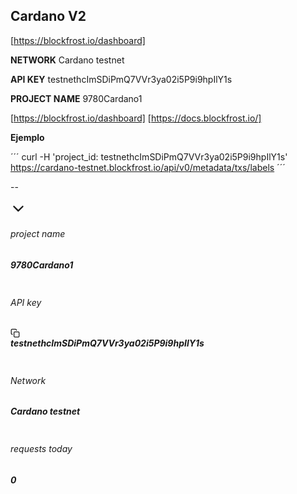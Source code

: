 ## Cardano V2

[https://blockfrost.io/dashboard]

**NETWORK**
Cardano testnet

**API KEY**
testnethcImSDiPmQ7VVr3ya02i5P9i9hpIlY1s

**PROJECT NAME**
9780Cardano1

[https://blockfrost.io/dashboard]
[https://docs.blockfrost.io/]

**Ejemplo**

´´´
curl -H 'project_id: testnethcImSDiPmQ7VVr3ya02i5P9i9hpIlY1s' https://cardano-testnet.blockfrost.io/api/v0/metadata/txs/labels 
´´´

--

<div class="d-flex card-header"><div class="jsx-630138785 wrapper"><div class="jsx-630138785 left"><div class="d-flex align-items-center"><svg stroke="currentColor" fill="currentColor" stroke-width="0" viewBox="0 0 512 512" role="button" height="25" width="25" xmlns="http://www.w3.org/2000/svg"><path d="M256 294.1L383 167c9.4-9.4 24.6-9.4 33.9 0s9.3 24.6 0 34L273 345c-9.1 9.1-23.7 9.3-33.1.7L95 201.1c-4.7-4.7-7-10.9-7-17s2.3-12.3 7-17c9.4-9.4 24.6-9.4 33.9 0l127.1 127z"></path></svg></div></div><div class="jsx-630138785 right"><div class="jsx-1608061930 wrapper"><div class="jsx-1608061930 left"><div class="jsx-1608061930 column column-name"><div class="jsx-1608061930 d-flex align-items-center justify-content-between mg-b-5"><h6 class="jsx-1608061930 tx-uppercase tx-10 tx-spacing-1 tx-color-02 tx-semibold mg-b-0">project name</h6></div><div class="jsx-1608061930 d-flex align-items-end justify-content-between mg-b-5"><h5 class="jsx-1608061930 tx-normal tx-rubik lh-2 mg-b-0 text-truncate">9780Cardano1</h5></div></div><div class="jsx-1608061930 column column-api-key"><div class="jsx-1608061930 d-flex align-items-center justify-content-between mg-b-5"><h6 class="jsx-1608061930 tx-uppercase tx-10 tx-spacing-1 tx-color-02 tx-semibold mg-b-0">API key</h6></div><div class="jsx-1608061930 d-flex align-items-end justify-content-between mg-b-5"><h5 class="jsx-1608061930 tx-normal tx-rubik lh-2 mg-b-0 d-flex align-items-center text-monospace"><div style="padding-right: 8px;"><svg xmlns="http://www.w3.org/2000/svg" width="15" height="15" viewBox="0 0 24 24" fill="none" stroke="currentColor" stroke-width="2" stroke-linecap="round" stroke-linejoin="round" role="button"><rect x="9" y="9" width="13" height="13" rx="2" ry="2"></rect><path d="M5 15H4a2 2 0 0 1-2-2V4a2 2 0 0 1 2-2h9a2 2 0 0 1 2 2v1"></path></svg></div>testnethcImSDiPmQ7VVr3ya02i5P9i9hpIlY1s</h5></div></div></div><div class="jsx-1608061930 right"><div class="jsx-1608061930 column column-network"><div class="jsx-1608061930 d-flex align-items-center justify-content-between mg-b-5"><h6 class="jsx-1608061930 tx-uppercase tx-10 tx-spacing-1 tx-color-02 tx-semibold mg-b-0">Network</h6></div><div class="jsx-1608061930 d-flex align-items-end justify-content-between mg-b-5"><h5 class="jsx-1608061930 tx-normal tx-rubik lh-2 mg-b-0">Cardano testnet</h5></div></div><div class="jsx-1608061930 column column-requests"><div class="jsx-1608061930 d-flex align-items-center justify-content-between mg-b-5"><h6 class="jsx-1608061930 tx-uppercase tx-10 tx-spacing-1 tx-color-02 tx-semibold mg-b-0">requests today</h6></div><div class="jsx-1608061930 d-flex align-items-end justify-content-between mg-b-5"><h5 class="jsx-1608061930 tx-normal tx-rubik lh-2 mg-b-0">0</h5></div></div></div></div></div></div></div>